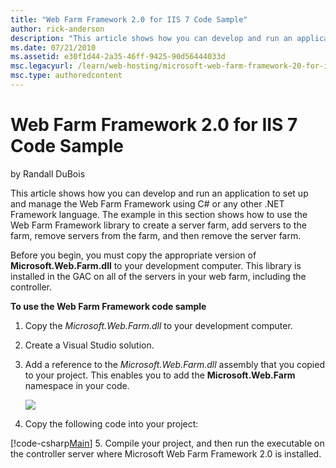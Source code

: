 ```yaml
---
title: "Web Farm Framework 2.0 for IIS 7 Code Sample"
author: rick-anderson
description: "This article shows how you can develop and run an application to set up and manage the Web Farm Framework using C# or any other .NET Framework language. The..."
ms.date: 07/21/2010
ms.assetid: e30f1d44-2a35-46ff-9425-90d56444033d
msc.legacyurl: /learn/web-hosting/microsoft-web-farm-framework-20-for-iis-7/web-farm-framework-20-for-iis-code-sample
msc.type: authoredcontent
---
```

Web Farm Framework 2.0 for IIS 7 Code Sample
====================
by Randall DuBois

This article shows how you can develop and run an application to set up and manage the Web Farm Framework using C# or any other .NET Framework language. The example in this section shows how to use the Web Farm Framework library to create a server farm, add servers to the farm, remove servers from the farm, and then remove the server farm.

Before you begin, you must copy the appropriate version of **Microsoft.Web.Farm.dll** to your development computer. This library is installed in the GAC on all of the servers in your web farm, including the controller.

**To use the Web Farm Framework code sample**

1. Copy the *Microsoft.Web.Farm.dll* to your development computer.
2. Create a Visual Studio solution.
3. Add a reference to the *Microsoft.Web.Farm.dll* assembly that you copied to your project. This enables you to add the **Microsoft.Web.Farm** namespace in your code.  
  
    [![](web-farm-framework-20-for-iis-code-sample/_static/image3.png)](web-farm-framework-20-for-iis-code-sample/_static/image1.png)
4. Copy the following code into your project:

[!code-csharp[Main](web-farm-framework-20-for-iis-code-sample/samples/sample1.cs)]
5. Compile your project, and then run the executable on the controller server where Microsoft Web Farm Framework 2.0 is installed.